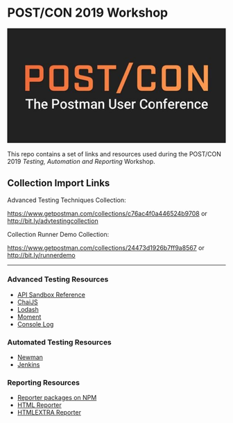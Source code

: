 # POST/CON 2019 Workshop

![POST/CON2019](./Postcon2019.jpeg)

This repo contains a set of links and resources used during the POST/CON 2019 _Testing, Automation and Reporting_ Workshop.

## Collection Import Links

Advanced Testing Techniques Collection:

https://www.getpostman.com/collections/c76ac4f0a446524b9708 or http://bit.ly/advtestingcollection

Collection Runner Demo Collection:

https://www.getpostman.com/collections/24473d1926b7ff9a8567 or http://bit.ly/runnerdemo

---

### Advanced Testing Resources

- [API Sandbox Reference](https://learning.getpostman.com/docs/postman/scripts/postman_sandbox_api_reference/)
- [ChaiJS](https://www.chaijs.com/api/bdd/)
- [Lodash](https://lodash.com/docs/)
- [Moment](https://momentjs.com/docs/)
- [Console Log](https://developer.mozilla.org/en-US/docs/Web/API/Console/log)

### Automated Testing Resources

- [Newman](https://github.com/postmanlabs/newman)
- [Jenkins](https://jenkins.io/)

### Reporting Resources

- [Reporter packages on NPM](https://www.npmjs.com/search?q=newman-reporter)
- [HTML Reporter](https://www.npmjs.com/package/newman-reporter-html)
- [HTMLEXTRA Reporter](https://www.npmjs.com/package/newman-reporter-htmlextra)
